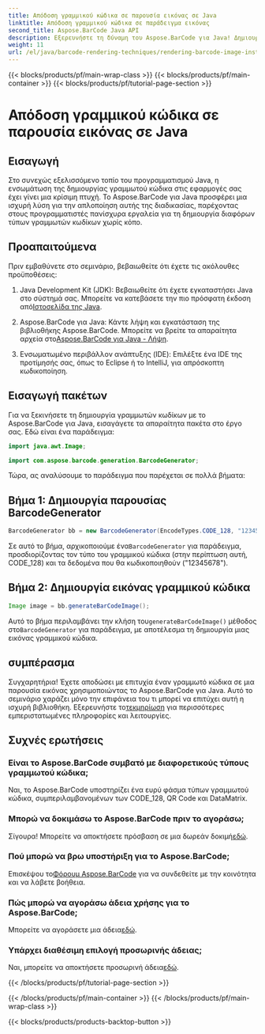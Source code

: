 ```yaml
---
title: Απόδοση γραμμικού κώδικα σε παρουσία εικόνας σε Java
linktitle: Απόδοση γραμμικού κώδικα σε παράδειγμα εικόνας
second_title: Aspose.BarCode Java API
description: Εξερευνήστε τη δύναμη του Aspose.BarCode για Java! Δημιουργήστε χωρίς κόπο γραμμικούς κώδικες σε διάφορους τύπους χρησιμοποιώντας αυτήν την ισχυρή βιβλιοθήκη.
weight: 11
url: /el/java/barcode-rendering-techniques/rendering-barcode-image-instance/
---
```


{{< blocks/products/pf/main-wrap-class >}}
{{< blocks/products/pf/main-container >}}
{{< blocks/products/pf/tutorial-page-section >}}

# Απόδοση γραμμικού κώδικα σε παρουσία εικόνας σε Java


## Εισαγωγή

Στο συνεχώς εξελισσόμενο τοπίο του προγραμματισμού Java, η ενσωμάτωση της δημιουργίας γραμμωτού κώδικα στις εφαρμογές σας έχει γίνει μια κρίσιμη πτυχή. Το Aspose.BarCode για Java προσφέρει μια ισχυρή λύση για την απλοποίηση αυτής της διαδικασίας, παρέχοντας στους προγραμματιστές πανίσχυρα εργαλεία για τη δημιουργία διαφόρων τύπων γραμμωτών κωδίκων χωρίς κόπο.

## Προαπαιτούμενα

Πριν εμβαθύνετε στο σεμινάριο, βεβαιωθείτε ότι έχετε τις ακόλουθες προϋποθέσεις:

1.  Java Development Kit (JDK): Βεβαιωθείτε ότι έχετε εγκαταστήσει Java στο σύστημά σας. Μπορείτε να κατεβάσετε την πιο πρόσφατη έκδοση από[Ιστοσελίδα της Java](https://www.oracle.com/java/technologies/javase-downloads.html).

2.  Aspose.BarCode για Java: Κάντε λήψη και εγκατάσταση της βιβλιοθήκης Aspose.BarCode. Μπορείτε να βρείτε τα απαραίτητα αρχεία στο[Aspose.BarCode για Java - Λήψη](https://releases.aspose.com/barcode/java/).

3. Ενσωματωμένο περιβάλλον ανάπτυξης (IDE): Επιλέξτε ένα IDE της προτίμησής σας, όπως το Eclipse ή το IntelliJ, για απρόσκοπτη κωδικοποίηση.

## Εισαγωγή πακέτων

Για να ξεκινήσετε τη δημιουργία γραμμωτών κωδίκων με το Aspose.BarCode για Java, εισαγάγετε τα απαραίτητα πακέτα στο έργο σας. Εδώ είναι ένα παράδειγμα:

```java
import java.awt.Image;

import com.aspose.barcode.generation.BarcodeGenerator;
```

Τώρα, ας αναλύσουμε το παράδειγμα που παρέχεται σε πολλά βήματα:

## Βήμα 1: Δημιουργία παρουσίας BarcodeGenerator

```java
BarcodeGenerator bb = new BarcodeGenerator(EncodeTypes.CODE_128, "12345678");
```

 Σε αυτό το βήμα, αρχικοποιούμε ένα`BarcodeGenerator` για παράδειγμα, προσδιορίζοντας τον τύπο του γραμμικού κώδικα (στην περίπτωση αυτή, CODE_128) και τα δεδομένα που θα κωδικοποιηθούν ("12345678").

## Βήμα 2: Δημιουργία εικόνας γραμμικού κώδικα

```java
Image image = bb.generateBarCodeImage();
```

 Αυτό το βήμα περιλαμβάνει την κλήση του`generateBarCodeImage()` μέθοδος στο`BarcodeGenerator` για παράδειγμα, με αποτέλεσμα τη δημιουργία μιας εικόνας γραμμικού κώδικα.

## συμπέρασμα

 Συγχαρητήρια! Έχετε αποδώσει με επιτυχία έναν γραμμωτό κώδικα σε μια παρουσία εικόνας χρησιμοποιώντας το Aspose.BarCode για Java. Αυτό το σεμινάριο χαράζει μόνο την επιφάνεια του τι μπορεί να επιτύχει αυτή η ισχυρή βιβλιοθήκη. Εξερευνήστε το[τεκμηρίωση](https://reference.aspose.com/barcode/java/) για περισσότερες εμπεριστατωμένες πληροφορίες και λειτουργίες.

## Συχνές ερωτήσεις

### Είναι το Aspose.BarCode συμβατό με διαφορετικούς τύπους γραμμωτού κώδικα;
Ναι, το Aspose.BarCode υποστηρίζει ένα ευρύ φάσμα τύπων γραμμωτού κώδικα, συμπεριλαμβανομένων των CODE_128, QR Code και DataMatrix.

### Μπορώ να δοκιμάσω το Aspose.BarCode πριν το αγοράσω;
 Σίγουρα! Μπορείτε να αποκτήσετε πρόσβαση σε μια δωρεάν δοκιμή[εδώ](https://releases.aspose.com/).

### Πού μπορώ να βρω υποστήριξη για το Aspose.BarCode;
 Επισκέψου το[Φόρουμ Aspose.BarCode](https://forum.aspose.com/c/barcode/13) για να συνδεθείτε με την κοινότητα και να λάβετε βοήθεια.

### Πώς μπορώ να αγοράσω άδεια χρήσης για το Aspose.BarCode;
 Μπορείτε να αγοράσετε μια άδεια[εδώ](https://purchase.aspose.com/buy).

### Υπάρχει διαθέσιμη επιλογή προσωρινής άδειας;
 Ναι, μπορείτε να αποκτήσετε προσωρινή άδεια[εδώ](https://purchase.aspose.com/temporary-license/).

{{< /blocks/products/pf/tutorial-page-section >}}

{{< /blocks/products/pf/main-container >}}
{{< /blocks/products/pf/main-wrap-class >}}

{{< blocks/products/products-backtop-button >}}
